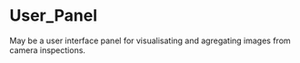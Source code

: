 # User_Panel
May be a user interface panel for visualisating and agregating images from camera inspections.
